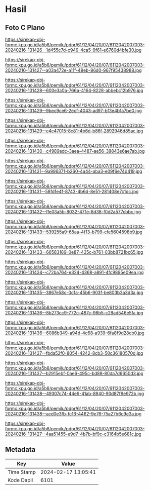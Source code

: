 # Hasil

## Foto C Plano

https://sirekap-obj-formc.kpu.go.id/a5b8/pemilu/pdpr/61/12/04/20/07/6112042007003-20240216-131426--1d455c7d-c949-4ca5-9f61-e6760d4bfe30.jpg

https://sirekap-obj-formc.kpu.go.id/a5b8/pemilu/pdpr/61/12/04/20/07/6112042007003-20240216-131427--a03a472e-a11f-48eb-96d0-967f95438988.jpg

https://sirekap-obj-formc.kpu.go.id/a5b8/pemilu/pdpr/61/12/04/20/07/6112042007003-20240216-131428--600e3a0a-766a-4164-8228-abbebc12b976.jpg

https://sirekap-obj-formc.kpu.go.id/a5b8/pemilu/pdpr/61/12/04/20/07/6112042007003-20240216-131429--9bec9ce6-2ecf-4043-ad97-bf3e4b1a7be0.jpg

https://sirekap-obj-formc.kpu.go.id/a5b8/pemilu/pdpr/61/12/04/20/07/6112042007003-20240216-131429--c4c47015-8c81-4b6d-b86f-2892946d85ac.jpg

https://sirekap-obj-formc.kpu.go.id/a5b8/pemilu/pdpr/61/12/04/20/07/6112042007003-20240216-131430--c4989adc-3aea-4487-ae56-38843e6ae7ab.jpg

https://sirekap-obj-formc.kpu.go.id/a5b8/pemilu/pdpr/61/12/04/20/07/6112042007003-20240216-131431--9a996371-b260-4a44-aba3-e09f6e74d419.jpg

https://sirekap-obj-formc.kpu.go.id/a5b8/pemilu/pdpr/61/12/04/20/07/6112042007003-20240216-131431--58fd1e4f-8743-4b6d-8e51-281408e7c1dc.jpg

https://sirekap-obj-formc.kpu.go.id/a5b8/pemilu/pdpr/61/12/04/20/07/6112042007003-20240216-131432--ffe03a5b-8032-471e-8d38-f0d2a577cbbc.jpg

https://sirekap-obj-formc.kpu.go.id/a5b8/pemilu/pdpr/61/12/04/20/07/6112042007003-20240216-131433--539255a9-65aa-4f13-b799-cfe5604598b9.jpg

https://sirekap-obj-formc.kpu.go.id/a5b8/pemilu/pdpr/61/12/04/20/07/6112042007003-20240216-131433--66583189-0e87-435c-b761-03bb8721bc65.jpg

https://sirekap-obj-formc.kpu.go.id/a5b8/pemilu/pdpr/61/12/04/20/07/6112042007003-20240216-131434--c72ba764-e324-4368-a891-4fc9895e09ea.jpg

https://sirekap-obj-formc.kpu.go.id/a5b8/pemilu/pdpr/61/12/04/20/07/6112042007003-20240216-131435--3867e58c-0c1a-45b6-903f-be803b3a3d3a.jpg

https://sirekap-obj-formc.kpu.go.id/a5b8/pemilu/pdpr/61/12/04/20/07/6112042007003-20240216-131436--8b273cc9-772c-487c-98b5-c28ad546e5fa.jpg

https://sirekap-obj-formc.kpu.go.id/a5b8/pemilu/pdpr/61/12/04/20/07/6112042007003-20240216-131436--6086b349-a94d-4c68-a939-6fa8f9d28cb0.jpg

https://sirekap-obj-formc.kpu.go.id/a5b8/pemilu/pdpr/61/12/04/20/07/6112042007003-20240216-131437--fbda52f0-8054-4242-8cb3-50c36180570d.jpg

https://sirekap-obj-formc.kpu.go.id/a5b8/pemilu/pdpr/61/12/04/20/07/6112042007003-20240216-131437--b2915ebf-0ae6-495c-bd88-80da7d6650d3.jpg

https://sirekap-obj-formc.kpu.go.id/a5b8/pemilu/pdpr/61/12/04/20/07/6112042007003-20240216-131438--49307c74-44e9-41ab-8940-90d87f9e972b.jpg

https://sirekap-obj-formc.kpu.go.id/a5b8/pemilu/pdpr/61/12/04/20/07/6112042007003-20240216-131438--acd0e3fb-fc16-4482-9e76-75a27b6c9e3a.jpg

https://sirekap-obj-formc.kpu.go.id/a5b8/pemilu/pdpr/61/12/04/20/07/6112042007003-20240216-131427--4aa51455-e9d7-4b7b-bf9c-c3164b5e681c.jpg


## Metadata

| Key        | Value               |
| ---------- | ------------------- |
| Time Stamp | 2024-02-17 13:05:41 |
| Kode Dapil | 6101                |



